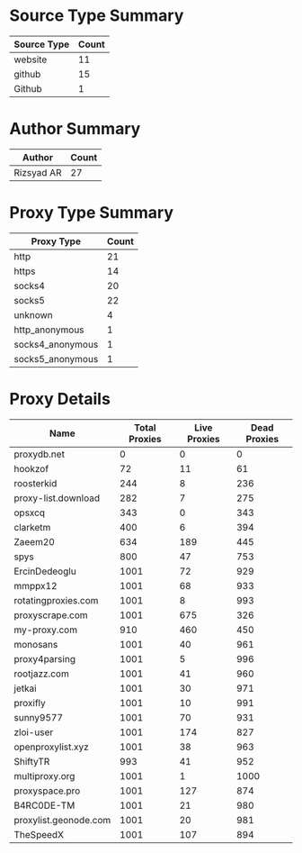 # Source Type Summary

| Source Type | Count |
|-------------|-------|
| website | 11 |
| github | 15 |
| Github | 1 |


# Author Summary

| Author | Count |
|--------|-------|
| Rizsyad AR | 27 |


# Proxy Type Summary

| Proxy Type | Count |
|------------|-------|
| http | 21 |
| https | 14 |
| socks4 | 20 |
| socks5 | 22 |
| unknown | 4 |
| http_anonymous | 1 |
| socks4_anonymous | 1 |
| socks5_anonymous | 1 |


# Proxy Details

| Name | Total Proxies | Live Proxies | Dead Proxies |
|------|---------------|--------------|---------------|
| proxydb.net | 0 | 0 | 0 |
| hookzof | 72 | 11 | 61 |
| roosterkid | 244 | 8 | 236 |
| proxy-list.download | 282 | 7 | 275 |
| opsxcq | 343 | 0 | 343 |
| clarketm | 400 | 6 | 394 |
| Zaeem20 | 634 | 189 | 445 |
| spys | 800 | 47 | 753 |
| ErcinDedeoglu | 1001 | 72 | 929 |
| mmppx12 | 1001 | 68 | 933 |
| rotatingproxies.com | 1001 | 8 | 993 |
| proxyscrape.com | 1001 | 675 | 326 |
| my-proxy.com | 910 | 460 | 450 |
| monosans | 1001 | 40 | 961 |
| proxy4parsing | 1001 | 5 | 996 |
| rootjazz.com | 1001 | 41 | 960 |
| jetkai | 1001 | 30 | 971 |
| proxifly | 1001 | 10 | 991 |
| sunny9577 | 1001 | 70 | 931 |
| zloi-user | 1001 | 174 | 827 |
| openproxylist.xyz | 1001 | 38 | 963 |
| ShiftyTR | 993 | 41 | 952 |
| multiproxy.org | 1001 | 1 | 1000 |
| proxyspace.pro | 1001 | 127 | 874 |
| B4RC0DE-TM | 1001 | 21 | 980 |
| proxylist.geonode.com | 1001 | 20 | 981 |
| TheSpeedX | 1001 | 107 | 894 |
